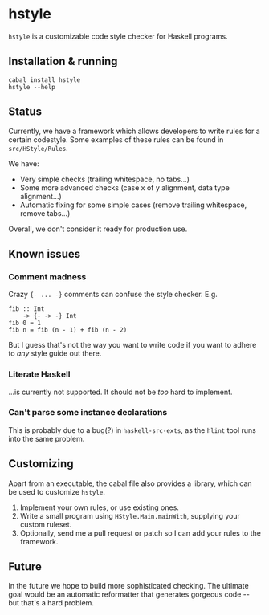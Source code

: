 hstyle
======

`hstyle` is a customizable code style checker for Haskell programs.

Installation & running
----------------------

    cabal install hstyle
    hstyle --help

Status
------

Currently, we have a framework which allows developers to write rules for a
certain codestyle. Some examples of these rules can be found in
`src/HStyle/Rules`.

We have:

- Very simple checks (trailing whitespace, no tabs...)
- Some more advanced checks (case x of y alignment, data type alignment...)
- Automatic fixing for some simple cases (remove trailing whitespace, remove
  tabs...)

Overall, we don't consider it ready for production use.

Known issues
------------

### Comment madness

Crazy `{- ... -}` comments can confuse the style checker. E.g.

    fib :: Int
        -> {- -> -} Int
    fib 0 = 1
    fib n = fib (n - 1) + fib (n - 2)

But I guess that's not the way you want to write code if you want to adhere to
*any* style guide out there.

### Literate Haskell

...is currently not supported. It should not be *too* hard to implement.

### Can't parse some instance declarations

This is probably due to a bug(?) in `haskell-src-exts`, as the `hlint` tool runs
into the same problem.

Customizing
-----------

Apart from an executable, the cabal file also provides a library, which can be
used to customize `hstyle`.

1. Implement your own rules, or use existing ones.
2. Write a small program using `HStyle.Main.mainWith`, supplying your custom
   ruleset.
3. Optionally, send me a pull request or patch so I can add your rules to the
   framework.

Future
------

In the future we hope to build more sophisticated checking. The ultimate goal
would be an automatic reformatter that generates gorgeous code -- but that's a
hard problem.
